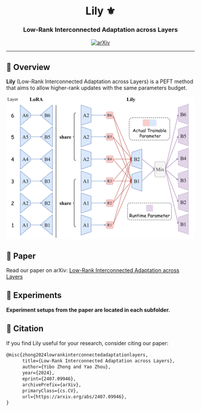 <div align="center">

# Lily ⚜️

### Low-Rank Interconnected Adaptation across Layers

[![arXiv](https://img.shields.io/badge/arXiv-2407.09946-b31b1b.svg)](https://arxiv.org/abs/2407.09946)

</div>

---

## 📌 Overview

**Lily** (Low-Rank Interconnected Adaptation across Layers) is a PEFT method that aims to allow higher-rank updates with the same parameters budget.

<p align="center">
  <img src="image.png" alt="Lily Method Overview" width="800px"/>
</p>

## 📄 Paper
Read our paper on arXiv: [Low-Rank Interconnected Adaptation across Layers](https://arxiv.org/abs/2407.09946)

## 🧪 Experiments
**Experiment setups from the paper are located in each subfolder.**

## 📝 Citation
If you find Lily useful for your research, consider citing our paper:

```
@misc{zhong2024lowrankinterconnectedadaptationlayers,
      title={Low-Rank Interconnected Adaptation across Layers}, 
      author={Yibo Zhong and Yao Zhou},
      year={2024},
      eprint={2407.09946},
      archivePrefix={arXiv},
      primaryClass={cs.CV},
      url={https://arxiv.org/abs/2407.09946}, 
}
```